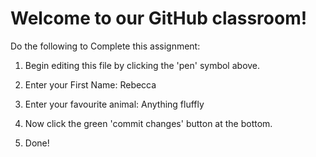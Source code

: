 # Welcome to our GitHub classroom!

Do the following to Complete this assignment:

1. Begin editing this file by clicking the 'pen' symbol above.

2. Enter your First Name: Rebecca

3. Enter your favourite animal: Anything fluffly

4. Now click the green 'commit changes' button at the bottom.

5. Done!
